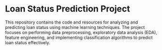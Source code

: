 # Loan Status Prediction Project
This repository contains the code and resources for analyzing and predicting loan status using machine learning techniques. The project focuses on performing data preprocessing, exploratory data analysis (EDA), feature engineering, and implementing classification algorithms to predict loan status effectively.

